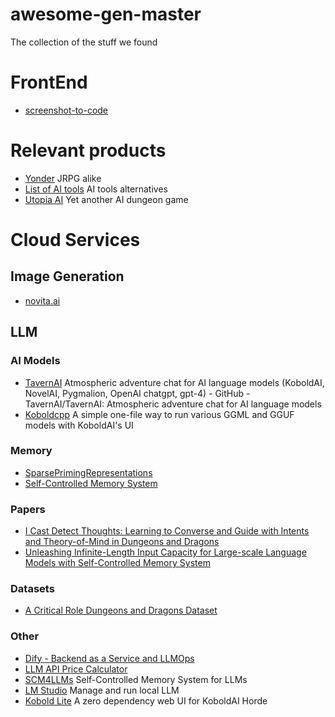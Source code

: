 # awesome-gen-master

The collection of the stuff we found


# FrontEnd

* [screenshot-to-code](https://github.com/abi/screenshot-to-code)


# Relevant products

* [Yonder](https://alpha.yonder.gg/) JRPG alike
* [List of AI tools](https://www.reddit.com/r/AIDungeon/comments/nsc8yf/the_list_of_alternatives/) AI tools alternatives
* [Utopia AI](https://utopiaai.world/Dungeon) Yet another AI dungeon game


# Cloud Services


## Image Generation

* [novita.ai](https://novita.ai/)


## LLM 

### AI Models

* [TavernAI](https://github.com/TavernAI/TavernAI) 
Atmospheric adventure chat for AI language models (KoboldAI, NovelAI, Pygmalion, OpenAI chatgpt, gpt-4) - GitHub - TavernAI/TavernAI: Atmospheric adventure chat for AI language models
* [Koboldcpp](https://github.com/LostRuins/koboldcpp) 
A simple one-file way to run various GGML and GGUF models with KoboldAI's UI


### Memory

* [SparsePrimingRepresentations](https://github.com/daveshap/SparsePrimingRepresentations)
* [Self-Controlled Memory System](https://github.com/wbbeyourself/SCM4LLMs)


### Papers

* [I Cast Detect Thoughts: Learning to Converse and Guide with Intents and Theory-of-Mind in Dungeons and Dragons](https://arxiv.org/abs/2212.10060)
* [Unleashing Infinite-Length Input Capacity for Large-scale Language Models with Self-Controlled Memory System](https://arxiv.org/abs/2304.13343)


### Datasets

* [A Critical Role Dungeons and Dragons Dataset](https://github.com/RevanthRameshkumar/CRD3)


### Other

* [Dify - Backend as a Service and LLMOps](https://github.com/langgenius/dify)
* [LLM API Price Calculator](https://docsbot.ai/tools/gpt-openai-api-pricing-calculator)
* [SCM4LLMs](https://github.com/wbbeyourself/SCM4LLMs) Self-Controlled Memory System for LLMs
* [LM Studio](https://lmstudio.ai/) Manage and run local LLM
* [Kobold Lite](https://github.com/LostRuins/lite.koboldai.net) A zero dependency web UI for KoboldAI Horde


